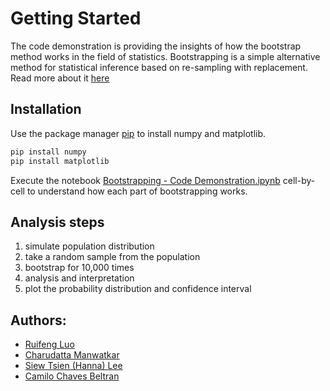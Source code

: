 # Getting Started

The code demonstration is providing the insights of how the bootstrap method works in the field of statistics. Bootstrapping is a simple alternative method for statistical inference based on re-sampling with replacement. Read more about it [here](https://en.wikipedia.org/wiki/Bootstrapping_(statistics))

## Installation
Use the package manager [pip](https://pip.pypa.io/en/stable/) to install numpy and matplotlib.

```bash
pip install numpy
pip install matplotlib
```

Execute the notebook [Bootstrapping - Code Demonstration.ipynb](https://github.com/Lawrence-LUOoo/Bootstrapping-Code-Demonstration/blob/main/Bootstrapping%20-%20Code%20Demonstration.ipynb) cell-by-cell to understand how each part of bootstrapping works.

## Analysis steps
1. simulate population distribution
2. take a random sample from the population
3. bootstrap for 10,000 times
4. analysis and interpretation
5. plot the probability distribution and confidence interval

## Authors:
+ [Ruifeng Luo](https://github.com/Lawrence-LUOoo)
+ [Charudatta Manwatkar](https://github.com/CharudattaManwatkar)
+ [Siew Tsien (Hanna) Lee](https://link-url-here.org)
+ [Camilo Chaves Beltran](https://link-url-here.org)


